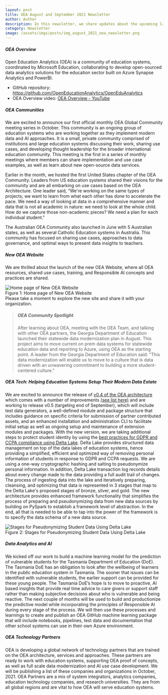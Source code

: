 ```yaml
---
layout: post
title: OEA August and September 2021 Newsletter
author: Author
description: In this newsletter, we share updates about the upcoming launch of the Global OEA Community, new OEA website and others.
category: Newsletter
image: /assets/imgs/posts/img_august_2021_oea_newsletter.png
---
```


##### OEA Overview

Open Education Analytics (OEA) is a community of education systems, coordinated by Microsoft Education, collaborating to develop open-sourced data analytics solutions for the education sector built on Azure Synapse Analytics and PowerBI.

- GitHub repository: <a href="https://github.com/OpenEducationAnalytics/OpenEduAnalytics" target="_blank">https://github.com/OpenEducationAnalytics/OpenEduAnalytics</a>
- OEA Overview video: <a href="https://www.youtube.com/watch?v=efNYbS4sC4g" target="_blank">OEA Overview - YouTube</a>

##### OEA Communities

We are excited to announce our first official monthly OEA Global Community meeting series in October.  This community is an ongoing group of education systems who are working together as they implement modern data and AI approaches.  It is a small, private community comprised of institutions and large education systems discussing their work, sharing use cases, and developing thought leadership for the broader international education community. This meeting is the first in a series of monthly meetings where members can share implementation and use case examples, as well as learn about new open-source data services.   

Earlier in the month, we hosted the first United States chapter of the OEA Community. Leaders from US education systems shared their visions for the community and are all embarking on use cases based on the OEA Architecture. One leader said, “We're working on the same types of projects; we want to learn from what each other has done to accelerate the pace. We need a way of looking at data in a comprehensive manner and data that is not all academic in nature: we need to look at the whole child. How do we capture those non-academic pieces? We need a plan for each individual student.” 

The Australian OEA Community also launched in June with 5 Australian states, as well as several Catholic Education systems in Australia. This community has focused on sharing use cases, approaches to data governance, and optimal ways to present data insights to teachers. 

##### New OEA Website
We are thrilled about the launch of the new OEA Website, where all OEA resources, shared use cases, training, and Responsible AI concepts and practices are shared. 
<div class="container-wrapper text-center">
   <img src="{{ site.baseurl }}/assets/imgs/img_new_oea-website.png" class="img-fluid w-100" alt="Home page of New OEA Website" />
   <figcaption class="mt-2">Figure 1: Home page of New OEA Website</figcaption>
</div>
Please take a moment to explore the new site and share it with your organization.


>
> ##### OEA Community Spotlight
>
> After learning about OEA, meeting with the OEA Team, and talking with other OEA partners, the Georgia Department of Education launched their statewide data modernization plan in August. This project aims to move current on prem data systems for statewide education data and reporting to Azure, using OEA as the starting point. 
> A leader from the Georgia Department of Education  said: "This data modernization will enable us to move to a culture that is data driven with an unwavering commitment to building a more student-centered culture."


##### OEA Tech: Helping Education Systems Setup Their Modern Data Estate

We are excited to announce the release of [v0.4 of the OEA architecture](https://github.com/OpenEducationAnalytics/OpenEduAnalytics/releases/tag/v0.4) which comes with a number of improvements [(see list here)](https://github.com/OpenEducationAnalytics/OpenEduAnalytics/releases/tag/v0.4) and are working to release v0.5 (targeting end of September), which will include test data generators, a well-defined module and package structure that includes guidance on specific criteria for submission of partner contributed assets, and an enhanced installation and administration CLI to facilitate initial setup as well as ongoing setup and maintenance of extension modules and packages. 
With the new version, we are taking additional steps to protect student identity by using the [best practices for GDPR and CCPA compliance using Delta Lake](https://docs.microsoft.com/en-us/azure/databricks/security/privacy/gdpr-delta). Delta Lake provides structured data management on top of the data lakes of education systems, hence providing a simplified, efficient and optimized way of removing personal information of students in response to GDPR and CCPA requests. We are using a one-way cryptographic hashing and salting to pseudonymize personal information. In addition, Delta Lake transaction log records details about every change made to the data providing a full audit trail of changes. The process of ingesting data into the lake and iteratively preparing, cleansing, and optimizing that data is represented in 3 stages that map to the Delta Lake's proposed stages of bronze, silver, and gold. 
The new architecture provides enhanced framework functionality that simplifies the process of preparing and pseudonymizing data from new data sources by building on PySpark to establish a framework level of abstraction. In the end, all that is needed to be able to tap into the power of the framework is to specify the data schema of a new data source. 

<div class="container-wrapper text-center">
   <img src="{{ site.baseurl }}/assets/imgs/img_pseudonymization.png" class="img-fluid w-100" alt="Stages for Pseudonymizing Student Data Using Delta Lake" />
   <figcaption class="mt-2">Figure 2: Stages for Pseudonymizing Student Data Using Delta Lake</figcaption>
</div>

##### Data Analytics and AI
We kicked off our work to build a machine learning model for the prediction of vulnerable students for the Tasmania Department of Education (DoE). The Tasmania DoE has an obligation to look after the wellbeing of learners in the public education system in Tasmania. The sooner that issues can be identified with vulnerable students, the earlier support can be provided for these young people. The Tasmania DoE’s hope is to move to proactive, AI based insights that provide real time advice to care givers or support staff rather than making subjective decisions about who is vulnerable and being reactive.
The next couple of months will be used to build and productionize the predictive model while incorporating the principles of Responsible AI during every stage of the process. We will then use these processes and learnings to create and publish an OEA GitHub machine learning package that will include notebooks, pipelines, test data and documentation that other school systems can use in their own Azure environment. 

##### OEA Technology Partners
OEA is developing a global network of technology partners that are trained on the OEA architecture, services and approaches. These partners are ready to work with education systems, supporting OEA proof of concepts, as well as full scale data modernization and AI use case development. We will be publishing a list of these companies and organizations in October, 2021. 
OEA Partners are a mix of system integrators, analytics companies, education technology companies, and research universities.  They are from all global regions and are vital to how OEA will serve education systems. 

